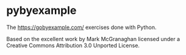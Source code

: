 # pybyexample

The https://gobyexample.com/ exercises done with Python. 

Based on the excellent work by Mark McGranaghan licensed under a Creative Commons Attribution 3.0 Unported License.
